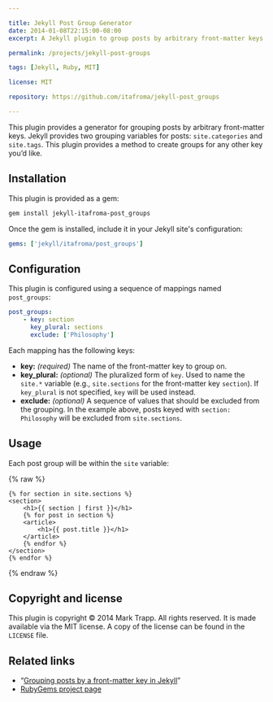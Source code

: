 ```yaml
---

title: Jekyll Post Group Generator
date: 2014-01-08T22:15:00-08:00
excerpt: A Jekyll plugin to group posts by arbitrary front-matter keys.

permalink: /projects/jekyll-post-groups

tags: [Jekyll, Ruby, MIT]

license: MIT

repository: https://github.com/itafroma/jekyll-post_groups

---
```

This plugin provides a generator for grouping posts by arbitrary front-matter keys. Jekyll provides two grouping variables for posts: `site.categories` and `site.tags`. This plugin provides a method to create groups for any other key you’d like.

## Installation

This plugin is provided as a gem:

```sh
gem install jekyll-itafroma-post_groups
```

Once the gem is installed, include it in your Jekyll site's configuration:

```yaml
gems: ['jekyll/itafroma/post_groups']
```

## Configuration

This plugin is configured using a sequence of mappings named `post_groups`:

```yaml
post_groups:
    - key: section
      key_plural: sections
      exclude: ['Philosophy']
```

Each mapping has the following keys:

* **key:** *(required)* The name of the front-matter key to group on.
* **key_plural:** *(optional)* The pluralized form of `key`. Used to name the `site.*` variable (e.g., `site.sections` for the front-matter key `section`). If `key_plural` is not specified, `key` will be used instead.
* **exclude:** *(optional)* A sequence of values that should be excluded from the grouping. In the example above, posts keyed with `section: Philosophy` will be excluded from `site.sections`.

## Usage

Each post group will be within the `site` variable:

{% raw %}
```liquid
{% for section in site.sections %}
<section>
    <h1>{{ section | first }}</h1>
    {% for post in section %}
    <article>
        <h1>{{ post.title }}</h1>
    </article>
    {% endfor %}
</section>
{% endfor %}
```
{% endraw %}

## Copyright and license

This plugin is copyright © 2014 Mark Trapp. All rights reserved. It is made available via the MIT license. A copy of the license can be found in the `LICENSE` file.

## Related links

* “[Grouping posts by a front-matter key in Jekyll][1]”
* [RubyGems project page][2]

[1]: http://marktrapp.com/blog/2014/01/06/group-posts-jekyll-front-matter "Grouping posts by a front-matter key in Jekyll"
[2]: https://rubygems.org/gems/jekyll-itafroma-post_groups "RubyGems project page"
